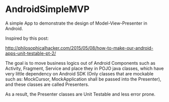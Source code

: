 # AndroidSimpleMVP
A simple App to demonstrate the design of Model-View-Presenter in Android.

Inspired by this post: 

http://philosophicalhacker.com/2015/05/08/how-to-make-our-android-apps-unit-testable-pt-2/

The goal is to move business logics out of Android Components such as Activity, Fragment, Service and place they in POJO java classes, which have very little dependency on Android SDK (Only classes that are mockable such as: MockCursor, MockApplication shall be passed into the Presenter), and these classes are called Presenters. 

As a result, the Presenter classes are Unit Testable and less error prone. 
